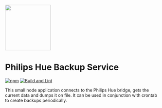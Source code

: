 <a href="https://www.philips-hue.com"><img src="https://upload.wikimedia.org/wikipedia/commons/3/3a/Philips_Hue_logo.svg" width="150"></a>

# Philips Hue Backup Service

[![npm](https://img.shields.io/npm/v/hue-backup-service?style=for-the-badge)](https://www.npmjs.com/package/hue-backup-service) [![Build and Lint](https://img.shields.io/github/actions/workflow/status/c0nquistadore/hue-backup-service/build.yml?style=for-the-badge)](https://github.com/C0nquistadore/hue-backup-service/actions/workflows/build.yml)

This small node application connects to the Philips Hue bridge, gets the current data and dumps it on file. It can be used in conjunction with crontab to create backups periodically.